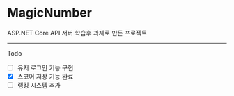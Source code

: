 # MagicNumber
ASP.NET Core API 서버 학습후 과제로 만든 프로젝트

---

Todo
- [ ] 유저 로그인 기능 구현
- [X] 스코어 저장 기능 완료
- [ ] 랭킹 시스템 추가

